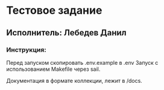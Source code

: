 # Тестовое задание #
## Исполнитель: Лебедев Данил ##

### Инструкция: ###
Перед запуском скопировать .env.example в .env
Запуск с использованием Makefile через sail.

Документация в формате коллекции, лежит в /docs. 
